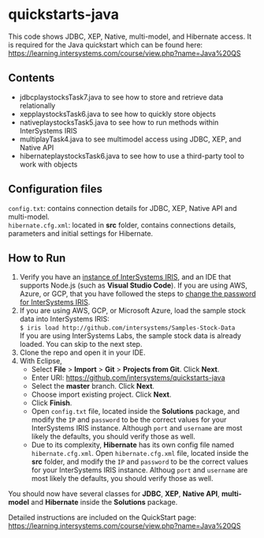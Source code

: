 # quickstarts-java
This code shows JDBC, XEP, Native, multi-model, and Hibernate access. It is required for the Java quickstart which can be found here: https://learning.intersystems.com/course/view.php?name=Java%20QS 

## Contents
* jdbcplaystocksTask7.java to see how to store and retrieve data relationally
* xepplaystocksTask6.java to see how to quickly store objects
* nativeplaystocksTask5.java to see how to run methods within InterSystems IRIS
* multiplayTask4.java to see multimodel access using JDBC, XEP, and Native API
* hibernateplaystocksTask6.java to see how to use a third-party tool to work with objects

## Configuration files
`config.txt`: contains connection details for JDBC, XEP, Native API and multi-model.  
`hibernate.cfg.xml`: located in **src** folder, contains connections details, parameters and initial settings for Hibernate.

## How to Run

1.  Verify you have an [<span class="urlformat">instance of InterSystems IRIS</span>](https://learning.intersystems.com/course/view.php?name=Get%20InterSystems%20IRIS), and an IDE that supports Node.js (such as **Visual Studio Code**). If you are using AWS, Azure, or GCP, that you have followed the steps to [change the password for InterSystems IRIS](https://docs.intersystems.com/irislatest/csp/docbook/DocBook.UI.Page.cls?KEY=ACLOUD#ACLOUD_interact).
2. If you are using AWS, GCP, or Microsoft Azure, load the sample stock data into InterSystems IRIS:  
    `$ iris load http://github.com/intersystems/Samples-Stock-Data`  
If you are using InterSystems Labs, the sample stock data is already loaded. You can skip to the next step.
3. Clone the repo and open it in your IDE.
4. With Eclipse,
	* Select **File** > **Import** > **Git** > **Projects from Git**. Click **Next**.
	* Enter URI: https://github.com/intersystems/quickstarts-java
	* Select the **master** branch. Click **Next**.
	* Choose import existing project. Click **Next**.
	* Click **Finish**.
	* Open `config.txt` file, located inside the **Solutions** package, and modify the `IP` and `password` to be the correct values for your InterSystems IRIS instance. Although `port` and `username` are most likely the defaults, you should verify those as well.
	* Due to its complexity, **Hibernate** has its own config file named `hibernate.cfg.xml`. Open `hibernate.cfg.xml` file, located inside the **src** folder, and modify the `IP` and `password` to be the correct values for your InterSystems IRIS instance. Althoug `port` and `username` are most likely the defaults, you should verify those as well.

You should now have several classes for **JDBC**, **XEP**, **Native API**, **multi-model** and **Hibernate** inside the **Solutions** package. 

Detailed instructions are included on the QuickStart page: https://learning.intersystems.com/course/view.php?name=Java%20QS 

